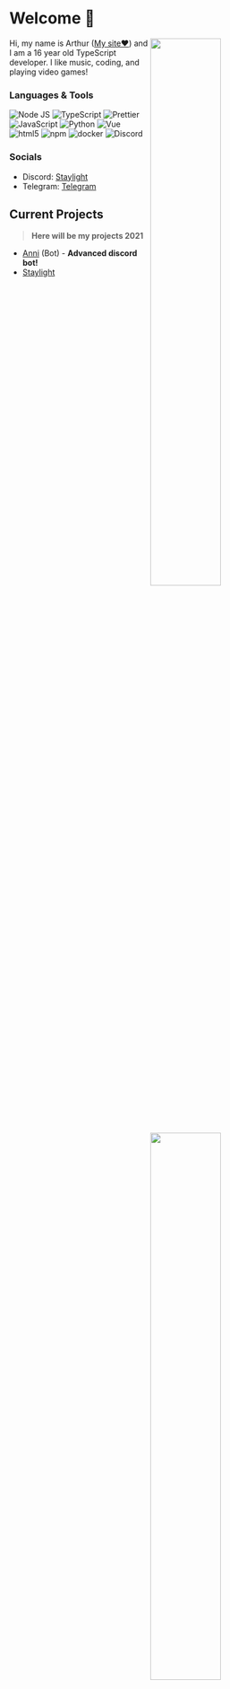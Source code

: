   # Welcome 👋

  <!-- Credit: https://github.com/anuraghazra/github-readme-stats -->
  <img width="50%" align="right" src="https://github-readme-stats.vercel.app/api?username=ZullsXakin&hide_border=true&count_private=true&layout=compact&hide_title=true&show_icons=true&theme=dracula&icon_color=5194f0&bg_color=0d1117">
  <img width="50%" align="right" src="https://media.giphy.com/media/UV4rSwlTM7mnRa5l4o/giphy.gif">   
  <img width="484px" align="right" src="https://github-readme-stats.vercel.app/api/top-langs/?username=ZullsXakin&hide=html&layout=compact&hide_border=true&hide_title=true&count_private=true&theme=dracula&icon_color=5194f0&bg_color=0d1117"/>

  Hi, my name is Arthur ([My site❤️](https://zulls.ru)) and I am a 16 year old TypeScript developer. I like music, coding, and playing video games!

  ### Languages & Tools
  <img alt="Node JS" src="https://img.shields.io/badge/-Node%20JS-43853d?style=flat-square&logo=Node.js&logoColor=white" /> <img alt="TypeScript" src="https://img.shields.io/badge/-TypeScript-235a96?style=flat-square&logo=typescript&logoColor=white" /> <img alt="Prettier" src="https://img.shields.io/badge/-Prettier-1a2b34?style=flat-square&logo=prettier&logoColor=white" /> <img alt="JavaScript" src="https://img.shields.io/badge/-JavaScript-edb200?style=flat-square&logo=javascript&logoColor=white" /> <img alt="Python" src="https://img.shields.io/badge/-Python-397ab2?style=flat-square&logo=Python&logoColor=white" /> <img alt="Vue" src="https://img.shields.io/badge/-Vue-384960?style=flat-square&logo=vue.js&logoColor=white" /> <img alt="html5" src="https://img.shields.io/badge/-HTML5-E34F26?style=flat-square&logo=html5&logoColor=white" /> <img alt="npm" src="https://img.shields.io/badge/-NPM-CB3837?style=flat-square&logo=npm&logoColor=white" /> <img alt="docker" src="https://img.shields.io/badge/-Docker-1390b6?style=flat-square&logo=Docker&logoColor=white" /> <img alt="Discord" src="https://img.shields.io/badge/-Discord-36393F?style=flat-square&logo=discord&logoColor=white" />

  ### Socials
  - Discord: [Staylight](https://discord.gg/savPqyCz9N)
  - Telegram: [Telegram](https://t.me/ZullsDump)

  ## Current Projects
  > **Here will be my projects 2021**

  - [Anni](https://anni-bot.ru/) (Bot) - **Advanced discord bot!**
  - [Staylight](https://discord.gg/savPqyCz9N)

  ##

  <img align="right" src="https://komarev.com/ghpvc/?username=ZullsXakin&label=🐣" alt="Profile Views"/>
